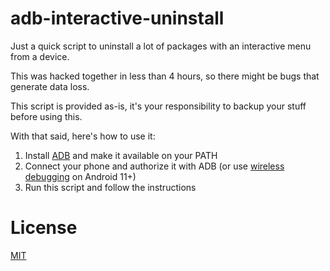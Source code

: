 # adb-interactive-uninstall

Just a quick script to uninstall a lot of packages with an interactive menu from a device.

This was hacked together in less than 4 hours, so there might be bugs that generate data loss.

This script is provided as-is, it's your responsibility to backup your stuff before using this.

With that said, here's how to use it:

1. Install [ADB](https://developer.android.com/studio/releases/platform-tools) and make it available on your PATH
2. Connect your phone and authorize it with ADB (or use [wireless debugging](https://developer.android.com/studio/command-line/adb#connect-to-a-device-over-wi-fi-android-11+) on Android 11+)
3. Run this script and follow the instructions

# License

[MIT](LICENSE)
